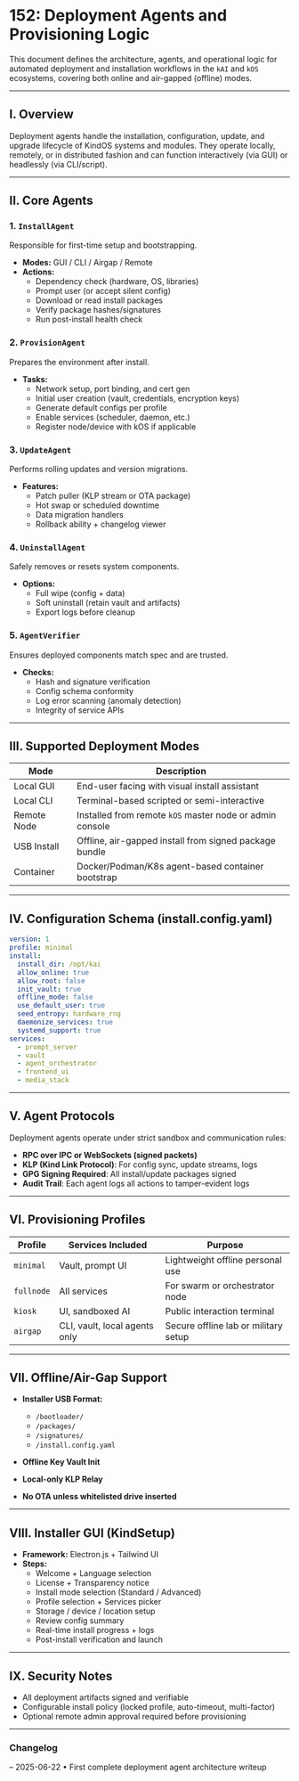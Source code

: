 # 152: Deployment Agents and Provisioning Logic

This document defines the architecture, agents, and operational logic for automated deployment and installation workflows in the `kAI` and `kOS` ecosystems, covering both online and air-gapped (offline) modes.

---

## I. Overview

Deployment agents handle the installation, configuration, update, and upgrade lifecycle of KindOS systems and modules. They operate locally, remotely, or in distributed fashion and can function interactively (via GUI) or headlessly (via CLI/script).

---

## II. Core Agents

### 1. `InstallAgent`

Responsible for first-time setup and bootstrapping.

- **Modes:** GUI / CLI / Airgap / Remote
- **Actions:**
  - Dependency check (hardware, OS, libraries)
  - Prompt user (or accept silent config)
  - Download or read install packages
  - Verify package hashes/signatures
  - Run post-install health check

### 2. `ProvisionAgent`

Prepares the environment after install.

- **Tasks:**
  - Network setup, port binding, and cert gen
  - Initial user creation (vault, credentials, encryption keys)
  - Generate default configs per profile
  - Enable services (scheduler, daemon, etc.)
  - Register node/device with kOS if applicable

### 3. `UpdateAgent`

Performs rolling updates and version migrations.

- **Features:**
  - Patch puller (KLP stream or OTA package)
  - Hot swap or scheduled downtime
  - Data migration handlers
  - Rollback ability + changelog viewer

### 4. `UninstallAgent`

Safely removes or resets system components.

- **Options:**
  - Full wipe (config + data)
  - Soft uninstall (retain vault and artifacts)
  - Export logs before cleanup

### 5. `AgentVerifier`

Ensures deployed components match spec and are trusted.

- **Checks:**
  - Hash and signature verification
  - Config schema conformity
  - Log error scanning (anomaly detection)
  - Integrity of service APIs

---

## III. Supported Deployment Modes

| Mode        | Description                                              |
| ----------- | -------------------------------------------------------- |
| Local GUI   | End-user facing with visual install assistant            |
| Local CLI   | Terminal-based scripted or semi-interactive              |
| Remote Node | Installed from remote `kOS` master node or admin console |
| USB Install | Offline, air-gapped install from signed package bundle   |
| Container   | Docker/Podman/K8s agent-based container bootstrap        |

---

## IV. Configuration Schema (install.config.yaml)

```yaml
version: 1
profile: minimal
install:
  install_dir: /opt/kai
  allow_online: true
  allow_root: false
  init_vault: true
  offline_mode: false
  use_default_user: true
  seed_entropy: hardware_rng
  daemonize_services: true
  systemd_support: true
services:
  - prompt_server
  - vault
  - agent_orchestrator
  - frontend_ui
  - media_stack
```

---

## V. Agent Protocols

Deployment agents operate under strict sandbox and communication rules:

- **RPC over IPC or WebSockets (signed packets)**
- **KLP (Kind Link Protocol)**: For config sync, update streams, logs
- **GPG Signing Required**: All install/update packages signed
- **Audit Trail**: Each agent logs all actions to tamper-evident logs

---

## VI. Provisioning Profiles

| Profile    | Services Included             | Purpose                              |
| ---------- | ----------------------------- | ------------------------------------ |
| `minimal`  | Vault, prompt UI              | Lightweight offline personal use     |
| `fullnode` | All services                  | For swarm or orchestrator node       |
| `kiosk`    | UI, sandboxed AI              | Public interaction terminal          |
| `airgap`   | CLI, vault, local agents only | Secure offline lab or military setup |

---

## VII. Offline/Air-Gap Support

- **Installer USB Format:**

  - `/bootloader/`
  - `/packages/`
  - `/signatures/`
  - `/install.config.yaml`

- **Offline Key Vault Init**

- **Local-only KLP Relay**

- **No OTA unless whitelisted drive inserted**

---

## VIII. Installer GUI (KindSetup)

- **Framework:** Electron.js + Tailwind UI
- **Steps:**
  - Welcome + Language selection
  - License + Transparency notice
  - Install mode selection (Standard / Advanced)
  - Profile selection + Services picker
  - Storage / device / location setup
  - Review config summary
  - Real-time install progress + logs
  - Post-install verification and launch

---

## IX. Security Notes

- All deployment artifacts signed and verifiable
- Configurable install policy (locked profile, auto-timeout, multi-factor)
- Optional remote admin approval required before provisioning

---

### Changelog

– 2025-06-22 • First complete deployment agent architecture writeup

